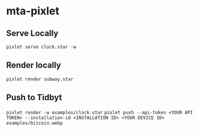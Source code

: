 # mta-pixlet

## Serve Locally
`pixlet serve clock.star -w`

## Render locally
`pixlet render subway.star`

## Push to Tidbyt
`pixlet render -w examples/clock.star`
`pixlet push --api-token <YOUR API TOKEN> --installation-id <INSTALLATION ID> <YOUR DEVICE ID> examples/bitcoin.webp`
